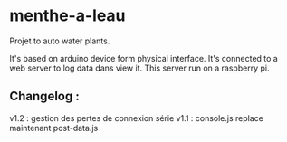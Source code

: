 # menthe-a-leau
Projet to auto water plants.

It's based on arduino device form physical interface. It's connected to a web server to log data dans view it. This server run on a raspberry pi.

## Changelog :
v1.2 :	gestion des pertes de connexion série
v1.1 :	console.js replace maintenant post-data.js

